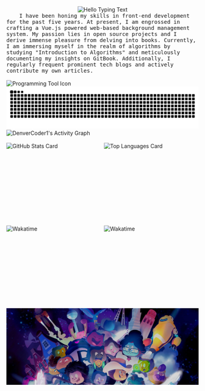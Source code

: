 <!-- Hello Typing Text -->
<div style="text-align: center">
    <img
        alt="Hello Typing Text"
        src="https://readme-typing-svg.herokuapp.com?font=Fira+Code&pause=1000&random=false&width=600&lines=Hello+I'm+SmallTeddy.I'm+glad+I+met+you+here!"
    />
</div>

<!-- Introduce -->
<div style="font-size: 14px;font-family: monospace;">
&nbsp;&nbsp;&nbsp;&nbsp;I have been honing my skills in front-end development for the past five years. At present, I am engrossed in crafting a Vue.js powered web-based background management system. My passion lies in open source projects and I derive immense pleasure from delving into books. Currently, I am immersing myself in the realm of algorithms by studying "Introduction to Algorithms" and meticulously documenting my insights on GitBook. Additionally, I regularly frequent prominent tech blogs and actively contribute my own articles.
</div>

<br>

<!-- Programming Tool Icon -->
<div>
    <img
        alt="Programming Tool Icon"
        src="https://skillicons.dev/icons?i=html,css,sass,bootstrap,windicss,js,regex,jquery,ts,nodejs,angular,vue,nuxtjs,vite,vitest,electron,swift,svelte,cpp,python,golang,rust,lua,docker,git,gitlab,jenkins,mysql,linux,vim,neovim,md,bash,vscode,postman,ps,ai,pr,ae,au,discord,gcp,gmail,github,githubactions"
    />
</div>

<!-- Snake Code Contribution Map -->
<picture>
  <source media="(prefers-color-scheme: dark)" srcset="https://raw.githubusercontent.com/SmallTeddy/SmallTeddy/output/github-contribution-grid-snake-dark.svg">
  <source media="(prefers-color-scheme: light)" srcset="https://raw.githubusercontent.com/SmallTeddy/SmallTeddy/output/github-contribution-grid-snake.svg">
  <img alt="github contribution grid snake animation" src="https://raw.githubusercontent.com/SmallTeddy/SmallTeddy/output/github-contribution-grid-snake.svg">
</picture>

<br />

<!-- Contribution Graph -->
<div>
    <img
        alt="DenverCoder1's Activity Graph"
        src="https://github-readme-activity-graph.vercel.app/graph/?username=SmallTeddy&bg_color=1F222E&color=F8D866&line=F85D7F&point=FFFFFF&hide_border=true"
    />
</div>

<br />

<!-- GitHub Stats Card And Top Languages Card -->
<div style="width: 100%; display: flex; gap: 8px;">
    <img
        alt="GitHub Stats Card"
        style="flex:1;"
        height=200
        align="center"
        src="https://github-readme-stats.vercel.app/api?username=SmallTeddy&theme=transparent"
    />
    <img
        alt="Top Languages Card"
        style="flex:1;"
        height=200
        align="center"
        src="https://github-readme-stats.vercel.app/api/top-langs?username=SmallTeddy&layout=compact&langs_count=8&card_width=320&theme=transparent"
    />
</div>

<br />

<!-- WakaTime Stats Card -->
<div style="width: 100%; display: flex; gap: 8px;">
    <img
        alt="Wakatime"
        style="flex: 1;"
        height=200
        src="https://wakatime.com/share/@SmallTeddy/f1a7cc44-94b3-4309-ba8a-c2ea8ceaf208.svg"
    />
    <img
        alt="Wakatime"
        style="flex: 1;"
        height=200
        src="https://wakatime.com/share/@SmallTeddy/a303c8f1-97eb-41de-b737-99c08c07b554.svg"
    />
</div>

<br />

<!-- GitHub Card -->
<div style="width: 100%;">
    <img
        alt="github"
        src="./imgs/github_background.jpeg"
    />
</div>

<br />
